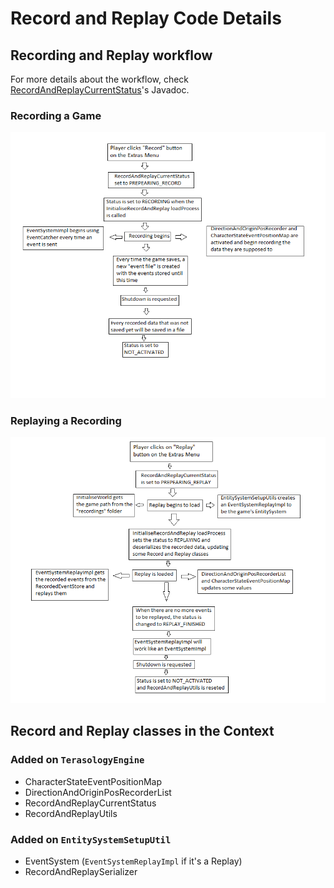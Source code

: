 # Record and Replay Code Details

## Recording and Replay workflow

For more details about the workflow, check [RecordAndReplayCurrentStatus](https://github.com/MovingBlocks/Terasology/blob/develop/engine/src/main/java/org/terasology/recording/RecordAndReplayCurrentStatus.java)'s Javadoc.

### Recording a Game

![](https://github.com/iaronaraujo/images/blob/master/Recording%20Workflow.png)

### Replaying a Recording

![](https://github.com/iaronaraujo/images/blob/master/Replaying%20Workflow.png)

## Record and Replay classes in the Context

### Added on `TerasologyEngine`

- CharacterStateEventPositionMap
- DirectionAndOriginPosRecorderList
- RecordAndReplayCurrentStatus
- RecordAndReplayUtils

### Added on `EntitySystemSetupUtil`

- EventSystem (`EventSystemReplayImpl` if it's a Replay)
- RecordAndReplaySerializer
